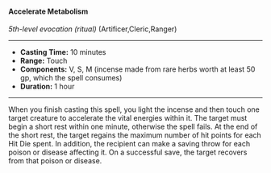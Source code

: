 #### Accelerate Metabolism
*5th-level evocation* *(ritual)* (Artificer,Cleric,Ranger)
___
- **Casting Time:** 10 minutes
- **Range:** Touch
- **Components:** V, S, M (incense made from rare herbs worth at least 50 gp, which the spell consumes)
- **Duration:** 1 hour
---
When you finish casting this spell, you light the incense and then touch one target creature to accelerate the vital energies within it. The target must begin a short rest within one minute, otherwise the spell fails. At the end of the short rest, the target regains the maximum number of hit points for each Hit Die spent. In addition, the recipient can make a saving throw for each poison or disease affecting it. On a successful save, the target recovers from that poison or disease.
